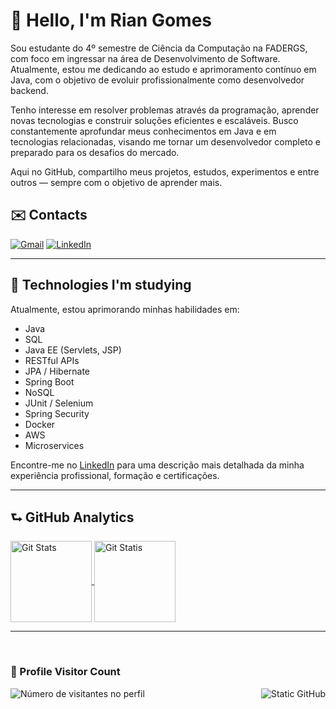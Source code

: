 # 👋 Hello, I'm Rian Gomes

Sou estudante do 4º semestre de Ciência da Computação na FADERGS, com foco em ingressar na área de Desenvolvimento de Software. Atualmente, estou me dedicando ao estudo e aprimoramento contínuo em Java, com o objetivo de evoluir profissionalmente como desenvolvedor backend.

Tenho interesse em resolver problemas através da programação, aprender novas tecnologias e construir soluções eficientes e escaláveis. Busco constantemente aprofundar meus conhecimentos em Java e em tecnologias relacionadas, visando me tornar um desenvolvedor completo e preparado para os desafios do mercado.

Aqui no GitHub, compartilho meus projetos, estudos, experimentos e entre outros — sempre com o objetivo de aprender mais.

## ✉️ Contacts

  <p align="left">
    <a href="https://mail.google.com/mail/u/1/?hl=en&tf=cm&fs=1&to=devrgomes@gmail.com" title="Gmail">
    <img src="https://img.shields.io/badge/-Gmail-FF0000?style=flat-square&labelColor=FF0000&logo=gmail&logoColor=white&link=LINK-DO-SEU-GMAIL" alt="Gmail"/></a>
    <a href="https://www.linkedin.com/in/devrgomes/" title="LinkedIn">
    <img src="https://img.shields.io/badge/-Linkedin-0e76a8?style=flat-square&logo=Linkedin&logoColor=white&link=LINK-DO-SEU-LINKEDIN" alt="LinkedIn"/></a>
  </p>

---

## 👤 Technologies I'm studying
  
  Atualmente, estou aprimorando minhas habilidades em:
  
  * Java
  * SQL
  * Java EE (Servlets, JSP)
  * RESTful APIs
  * JPA / Hibernate
  * Spring Boot
  * NoSQL
  * JUnit / Selenium
  * Spring Security
  * Docker
  * AWS
  * Microservices
  
  Encontre-me no [LinkedIn](https://www.linkedin.com/in/devrgomes/) para uma descrição mais detalhada da minha experiência profissional, formação e certificações.

---
<!--
##  My Skills

<link rel="stylesheet" type='text/css' href="https://cdn.jsdelivr.net/gh/devicons/devicon@latest/devicon.min.css"/>

--->

## ⮑ GitHub Analytics

  <a href="https://github.com/anuraghazra/github-readme-stats">
    <img 
      alt="Git Stats"
      height=130 
      align="center" 
      src="https://github-readme-stats.vercel.app/api?username=devrgomes&include_all_commits=true&hide=contribs,issues&card_width=500&theme=dark" 
      />
  </a>
  <a href="https://github.com/anuraghazra/convoychat">
    <img 
      alt="Git Statis"
      height=130
      align="center" 
      src="https://github-readme-stats.vercel.app/api/top-langs?username=devrgomes&layout=compact&card_width=385&theme=dark"
      />
  </a>
  
---

<br>
<div>
  <h3><b>📍 Profile Visitor Count</b></h3>
</div>
<a href="https://github.com/devrgomes"> <img align="right" src="https://img.shields.io/static/v1?label=GitHub&message=devrgomes&color=f8efd4&style=for-the-badge&logo=GitHub" alt="Static GitHub"></a>
<p align="left">
  <img src="https://profile-counter.glitch.me/devrgomes/count.svg" alt="Número de visitantes no perfil"/>
</p>

